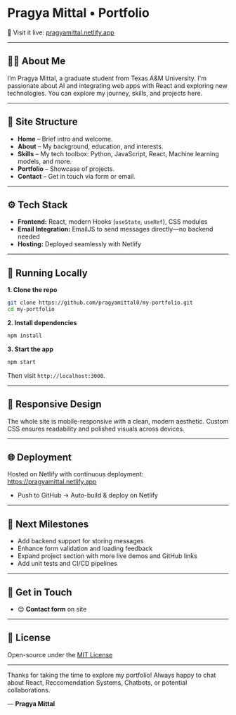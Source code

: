 
# Pragya Mittal • Portfolio

🚀 Visit it live: [pragyamittal.netlify.app](https://pragyamittal.netlify.app)

---

## 💁‍♀️ About Me
I’m Pragya Mittal, a graduate student from Texas A&M University. I'm passionate about AI and integrating web apps with React and exploring new technologies. You can explore my journey, skills, and projects here.

---

## 🧭 Site Structure

- **Home** – Brief intro and welcome.
- **About** – My background, education, and interests.
- **Skills** – My tech toolbox: Python, JavaScript, React, Machine learning models, and more.
- **Portfolio** – Showcase of projects.
- **Contact** – Get in touch via form or email.

---

## ⚙️ Tech Stack

- **Frontend:** React, modern Hooks (`useState`, `useRef`), CSS modules
- **Email Integration:** EmailJS to send messages directly—no backend needed
- **Hosting:** Deployed seamlessly with Netlify

---

## 🚀 Running Locally

**1. Clone the repo**
```bash
git clone https://github.com/pragyamittal0/my-portfolio.git
cd my-portfolio
````

**2. Install dependencies**

```bash
npm install
```

**3. Start the app**

```bash
npm start
```

Then visit `http://localhost:3000`.

---


## 📱 Responsive Design

The whole site is mobile-responsive with a clean, modern aesthetic. Custom CSS ensures readability and polished visuals across devices.

---

## 🌐 Deployment

Hosted on Netlify with continuous deployment: https://pragyamittal.netlify.app

* Push to GitHub → Auto-build & deploy on Netlify


---

## 📝 Next Milestones

* Add backend support for storing messages
* Enhance form validation and loading feedback
* Expand project section with more live demos and GitHub links
* Add unit tests and CI/CD pipelines

---

## 🤝 Get in Touch

* 😊 **Contact form** on site

---

## 📄 License

Open-source under the [MIT License](LICENSE)

---

Thanks for taking the time to explore my portfolio! Always happy to chat about React, Reccomendation Systems, Chatbots, or potential collaborations.

— **Pragya Mittal**
